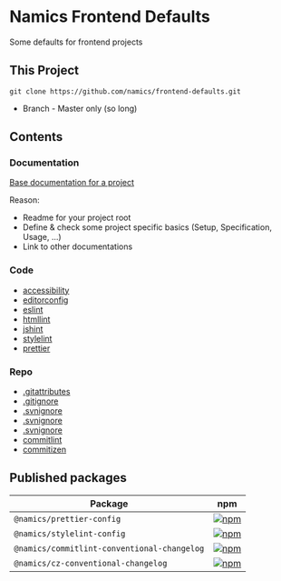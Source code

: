 # Namics Frontend Defaults

Some defaults for frontend projects

## This Project

    git clone https://github.com/namics/frontend-defaults.git

* Branch - Master only (so long)

## Contents

### Documentation

[Base documentation for a project](/doc/README.md)

Reason: 

* Readme for your project root
* Define & check some project specific basics (Setup, Specification, Usage, ...)
* Link to other documentations

### Code

* [accessibility](codequality/accessibility/)
* [editorconfig](editorconfig/)
* [eslint](codequality/eslint/)
* [htmllint](codequality/htmllint/)
* [jshint](codequality/jshint/)
* [stylelint](codequality/stylelint/README.md)
* [prettier](codequality/prettier/README.md)

### Repo

* [.gitattributes](repo/gitattributes/)
* [.gitignore](repo/gitignore/)
* [.svnignore](repo/svnignore/)
* [.svnignore](repo/svnignore/)
* [.svnignore](repo/svnignore/)
* [commitlint](repo/commitlint-conventional-changelog/README.md)
* [commitizen](repo/cz-conventional-changelog/README.md)

## Published packages

| Package                                     |                                                                                  npm                                                                                  |
| ------------------------------------------- | :-------------------------------------------------------------------------------------------------------------------------------------------------------------------: |
| `@namics/prettier-config`                   |                       [![npm](https://img.shields.io/npm/v/@namics/prettier-config.svg)](https://www.npmjs.com/package/@namics/prettier-config)                       |
| `@namics/stylelint-config`                  |                      [![npm](https://img.shields.io/npm/v/@namics/stylelint-config.svg)](https://www.npmjs.com/package/@namics/stylelint-config)                      |
| `@namics/commitlint-conventional-changelog` |                      [![npm](https://img.shields.io/npm/v/@namics/commitlint-conventional-changelog.svg)](https://www.npmjs.com/package/@namics/commitlint-conventional-changelog)     |
| `@namics/cz-conventional-changelog`         |                      [![npm](https://img.shields.io/npm/v/@namics/cz-conventional-changelog.svg)](https://www.npmjs.com/package/@namics/cz-conventional-changelog)             |